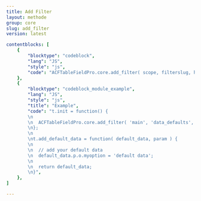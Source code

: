 ```yaml
---
title: Add Filter
layout: methode
group: core
slug: add_filter
version: latest

contentblocks: [
	{
		"blocktype": "codeblock",
		"lang": "JS",
		"style": "js",
		"code": "ACFTableFieldPro.core.add_filter( scope, filterslug, handler );",
	},
	{
		"blocktype": "codeblock_module_example",
		"lang": "JS",
		"style": "js",
		"title": "Example",
		"code": "t.init = function() {
		\n
		\n	ACFTableFieldPro.core.add_filter( 'main', 'data_defaults', t.add_default_data );
		\n};
		\n
		\nt.add_default_data = function( default_data, param ) {
		\n
		\n	// add your default data
		\n	default_data.p.o.myoption = 'default data';
		\n
		\n	return default_data;
		\n}",
	},
]

---
```

